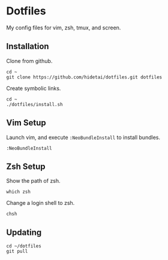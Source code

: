 Dotfiles
======================

My config files for vim, zsh, tmux, and screen.

Installation
------------

Clone from github.

    cd ~
    git clone https://github.com/hidetai/dotfiles.git dotfiles

Create symbolic links.

    cd ~
    ./dotfiles/install.sh

Vim Setup
---------

Launch vim, and execute `:NeoBundleInstall` to install bundles.

    :NeoBundleInstall

Zsh Setup
---------

Show the path of zsh.

    which zsh

Change a login shell to zsh.

    chsh

Updating
--------

    cd ~/dotfiles
    git pull

